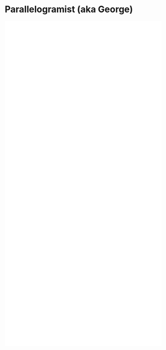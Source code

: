 # Parallelogramist (aka George)
![Metrics](https://github.com/Parallelogramist/Parallelogramist/blob/main/github-metrics.svg)
